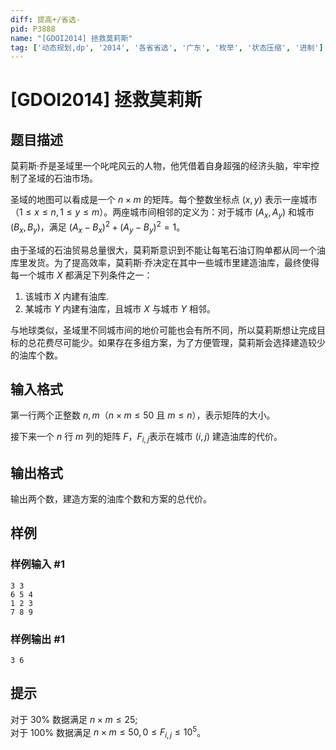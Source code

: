 ```yaml
---
diff: 提高+/省选-
pid: P3888
name: "[GDOI2014] 拯救莫莉斯"
tag: ['动态规划,dp', '2014', '各省省选', '广东', '枚举', '状态压缩', '进制']
---
```

# [GDOI2014] 拯救莫莉斯
## 题目描述

莫莉斯·乔是圣域里一个叱咤风云的人物，他凭借着自身超强的经济头脑，牢牢控制了圣域的石油市场。

圣域的地图可以看成是一个 $n\times m$ 的矩阵。每个整数坐标点 $(x, y)$ 表示一座城市（$1\le x\le n,1\le y\le m$）。两座城市间相邻的定义为：对于城市 $(A_x, A_y)$ 和城市 $(B_x, B_y)$，满足 $(A_x - B_x)^2 + (A_y - B_y)^2 = 1$。

由于圣域的石油贸易总量很大，莫莉斯意识到不能让每笔石油订购单都从同一个油库里发货。为了提高效率，莫莉斯·乔决定在其中一些城市里建造油库，最终使得每一个城市 $X$ 都满足下列条件之一：

1. 该城市 $X$ 内建有油库.
2. 某城市 $Y$ 内建有油库，且城市 $X$ 与城市 $Y$ 相邻。

与地球类似，圣域里不同城市间的地价可能也会有所不同，所以莫莉斯想让完成目标的总花费尽可能少。如果存在多组方案，为了方便管理，莫莉斯会选择建造较少的油库个数。

## 输入格式

第一行两个正整数 $n,m$（$n \times m \le 50$ 且 $m\le n$），表示矩阵的大小。

接下来一个 $n$ 行 $m$ 列的矩阵 $F$，$F_{i, j}$表示在城市 $(i,j)$ 建造油库的代价。

## 输出格式

输出两个数，建造方案的油库个数和方案的总代价。

## 样例

### 样例输入 #1
```
3 3
6 5 4
1 2 3
7 8 9
```
### 样例输出 #1
```
3 6
```
## 提示

对于 $30\%$ 数据满足 $n \times m \le 25$;   
对于 $100\%$ 数据满足 $n \times m \le 50,0 \le F_{i, j} \le 10 ^ 5$。


